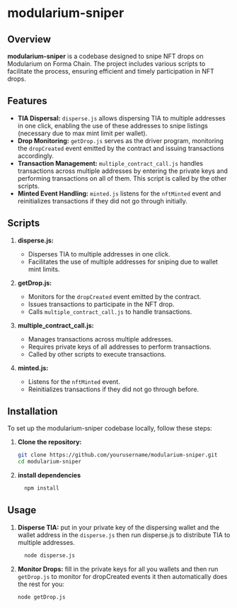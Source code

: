 # modularium-sniper

## Overview
**modularium-sniper** is a codebase designed to snipe NFT drops on Modularium on Forma Chain. The project includes various scripts to facilitate the process, ensuring efficient and timely participation in NFT drops.

## Features
- **TIA Dispersal:** `disperse.js` allows dispersing TIA to multiple addresses in one click, enabling the use of these addresses to snipe listings (necessary due to max mint limit per wallet).
- **Drop Monitoring:** `getDrop.js` serves as the driver program, monitoring the `dropCreated` event emitted by the contract and issuing transactions accordingly.
- **Transaction Management:** `multiple_contract_call.js` handles transactions across multiple addresses by entering the private keys and performing transactions on all of them. This script is called by the other scripts.
- **Minted Event Handling:** `minted.js` listens for the `nftMinted` event and reinitializes transactions if they did not go through initially.

## Scripts
1. **disperse.js:** 
   - Disperses TIA to multiple addresses in one click.
   - Facilitates the use of multiple addresses for sniping due to wallet mint limits.

2. **getDrop.js:**
   - Monitors for the `dropCreated` event emitted by the contract.
   - Issues transactions to participate in the NFT drop.
   - Calls `multiple_contract_call.js` to handle transactions.

3. **multiple_contract_call.js:**
   - Manages transactions across multiple addresses.
   - Requires private keys of all addresses to perform transactions.
   - Called by other scripts to execute transactions.

4. **minted.js:**
   - Listens for the `nftMinted` event.
   - Reinitializes transactions if they did not go through before.

## Installation
To set up the modularium-sniper codebase locally, follow these steps:

1. **Clone the repository:**
   ```bash
   git clone https://github.com/yourusername/modularium-sniper.git
   cd modularium-sniper
2. **install dependencies**
   ``` bash
     npm install
   ```
## Usage
1. **Disperse TIA:**
   put in your private key of the dispersing wallet and the wallet address in the `disperse.js` then run disperse.js to distribute TIA to multiple addresses.
    ``` bash
      node disperse.js
      ```
2. **Monitor Drops:**
   fill in the private keys for all you wallets and then run `getDrop.js` to monitor for dropCreated events it then automatically does the rest for you:
   ```bash
   node getDrop.js
   ```
